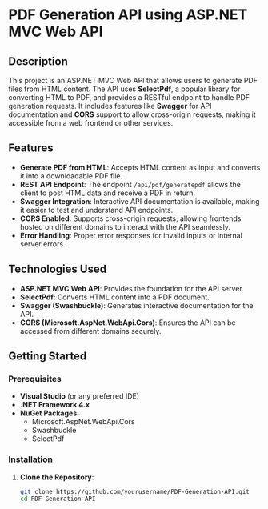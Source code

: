 # PDF Generation API using ASP.NET MVC Web API

## Description

This project is an ASP.NET MVC Web API that allows users to generate PDF files from HTML content. The API uses **SelectPdf**, a popular library for converting HTML to PDF, and provides a RESTful endpoint to handle PDF generation requests. It includes features like **Swagger** for API documentation and **CORS** support to allow cross-origin requests, making it accessible from a web frontend or other services.

## Features

- **Generate PDF from HTML**: Accepts HTML content as input and converts it into a downloadable PDF file.
- **REST API Endpoint**: The endpoint `/api/pdf/generatepdf` allows the client to post HTML data and receive a PDF in return.
- **Swagger Integration**: Interactive API documentation is available, making it easier to test and understand API endpoints.
- **CORS Enabled**: Supports cross-origin requests, allowing frontends hosted on different domains to interact with the API seamlessly.
- **Error Handling**: Proper error responses for invalid inputs or internal server errors.

## Technologies Used

- **ASP.NET MVC Web API**: Provides the foundation for the API server.
- **SelectPdf**: Converts HTML content into a PDF document.
- **Swagger (Swashbuckle)**: Generates interactive documentation for the API.
- **CORS (Microsoft.AspNet.WebApi.Cors)**: Ensures the API can be accessed from different domains securely.

## Getting Started

### Prerequisites

- **Visual Studio** (or any preferred IDE)
- **.NET Framework 4.x**
- **NuGet Packages**:
  - Microsoft.AspNet.WebApi.Cors
  - Swashbuckle
  - SelectPdf

### Installation

1. **Clone the Repository**:
   ```sh
   git clone https://github.com/yourusername/PDF-Generation-API.git
   cd PDF-Generation-API
